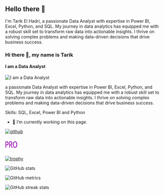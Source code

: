 ## Hello there 👋
 I'm Tarik El Hadri, a passionate Data Analyst with expertise in Power BI, Excel, Python, and SQL. My journey in data analytics has equipped me with a robust skill set to transform raw data into actionable insights. I thrive on solving complex problems and making data-driven decisions that drive business success.

### Hi there 👋, my name is Tarik
#### I am a Data Analyst
![I am a Data Analyst](https://www.munichre.com/content/dam/munichre/global/images/royalty-free/GettyImages-868363098.jpg/_jcr_content/renditions/cropped.16_to_9.jpg.image_file.1280.720.file/cropped.16_to_9.jpg)

 a passionate Data Analyst with expertise in Power BI, Excel, Python, and SQL. My journey in data analytics has equipped me with a robust skill set to transform raw data into actionable insights. I thrive on solving complex problems and making data-driven decisions that drive business success.

Skills: SQL, Excel, Power BI and Python

- 🔭 I’m currently working on this page. 


[<img src='https://cdn.jsdelivr.net/npm/simple-icons@3.0.1/icons/github.svg' alt='github' height='40'>](https://github.com/Tarreqq)  

<a href='https://github.com/pricing'><img src='https://raw.githubusercontent.com/acervenky/animated-github-badges/master/assets/pro.gif' width='40' height='40'></a> 

[![trophy](https://github-profile-trophy.vercel.app/?username=Tarreqq)](https://github.com/ryo-ma/github-profile-trophy)

![GitHub stats](https://github-readme-stats.vercel.app/api?username=Tarreqq&show_icons=true)  

![GitHub metrics](https://metrics.lecoq.io/Tarreqq)  

![GitHub streak stats](https://streak-stats.demolab.com/?user=Tarreqq)  


 

